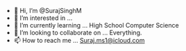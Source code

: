 - 👋 Hi, I’m @SurajSinghM
- 👀 I’m interested in ... 
- 🌱 I’m currently learning ...  High School Computer Science
- 💞️ I’m looking to collaborate on ... Everything.
- 📫 How to reach me ... Suraj.ms1@icloud.com

<!---
SurajSinghM/SurajSinghM is a ✨ special ✨ repository because its `README.md` (this file) appears on your GitHub profile.
You can click the Preview link to take a look at your changes.
--->
